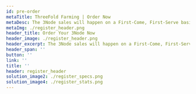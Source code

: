 ```yaml
---
id: pre-order
metaTitle: ThreeFold Farming | Order Now
metaDesc: The 3Node sales will happen on a First-Come, First-Serve basis. Shipping early Q4 2021
metaImg: ./register_header.png
header_title: Order Your 3Node Now
header_image: ./register_header.png
header_excerpt: The 3Node sales will happen on a First-Come, First-Serve basis. Shipping early Q4 2021
header_span: ''
button: ''
link: ''
title: ''
header: register_header
solution_image2: ./register_specs.png
solution_image4: ./register_stats.png
---
```

